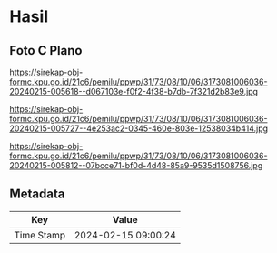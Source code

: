 # Hasil

## Foto C Plano

https://sirekap-obj-formc.kpu.go.id/21c6/pemilu/ppwp/31/73/08/10/06/3173081006036-20240215-005618--d067103e-f0f2-4f38-b7db-7f321d2b83e9.jpg

https://sirekap-obj-formc.kpu.go.id/21c6/pemilu/ppwp/31/73/08/10/06/3173081006036-20240215-005727--4e253ac2-0345-460e-803e-12538034b414.jpg

https://sirekap-obj-formc.kpu.go.id/21c6/pemilu/ppwp/31/73/08/10/06/3173081006036-20240215-005812--07bcce71-bf0d-4d48-85a9-9535d1508756.jpg


## Metadata

| Key        | Value               |
| ---------- | ------------------- |
| Time Stamp | 2024-02-15 09:00:24 |



